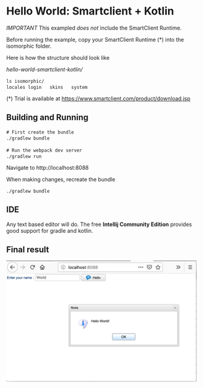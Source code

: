 # Hello World: Smartclient + Kotlin

*IMPORTANT* This exampled *does not* include the SmartClient Runtime.

Before running the example, copy your SmartClient Runtime (*) into the isomorphic folder.

Here is how the structure should look like

*hello-world-smartclient-kotlin/*

```
ls isomorphic/
locales	login	skins	system
```

(*) Trial is available at https://www.smartclient.com/product/download.jsp

## Building and Running

```
# First create the bundle
./gradlew bundle

# Run the webpack dev server
./gradlew run
```

Navigate to http://localhost:8088

When making changes, recreate the bundle

```
./gradlew bundle
```

## IDE

Any text based editor will do. The free **Intellij Community Edition** provides good support for gradle and kotlin.

## Final result

![Hello World (Kotlin)](images/demo.png "Hello World using SmartClient in Kotlin Js")
